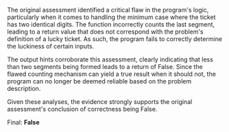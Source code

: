 The original assessment identified a critical flaw in the program's logic, particularly when it comes to handling the minimum case where the ticket has two identical digits. The function incorrectly counts the last segment, leading to a return value that does not correspond with the problem's definition of a lucky ticket. As such, the program fails to correctly determine the luckiness of certain inputs.

The output hints corroborate this assessment, clearly indicating that less than two segments being formed leads to a return of False. Since the flawed counting mechanism can yield a true result when it should not, the program can no longer be deemed reliable based on the problem description.

Given these analyses, the evidence strongly supports the original assessment's conclusion of correctness being False.

Final: **False**